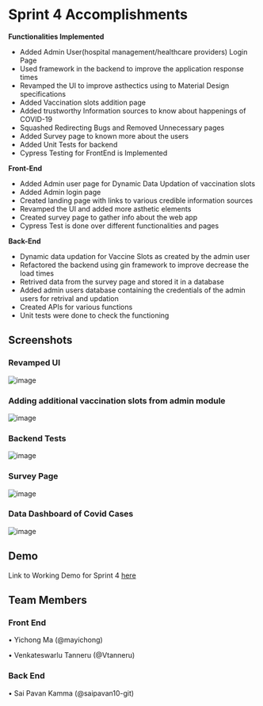# Sprint 4 Accomplishments 
**Functionalities Implemented**
* Added Admin User(hospital management/healthcare providers) Login Page
* Used framework in the backend to improve the application response times
* Revamped the UI to improve asthectics using to Material Design specifications
* Added Vaccination slots addition page
* Added trustworthy Information sources to know about happenings of COVID-19 
* Squashed Redirecting Bugs and Removed Unnecessary pages
* Added Survey page to known more about the users
* Added Unit Tests for backend
* Cypress Testing for FrontEnd is Implemented

**Front-End**
* Added Admin user page for Dynamic Data Updation of vaccination slots
* Added Admin login page
* Created landing page with links to various credible information sources
* Revamped the UI and added more asthetic elements 
* Created survey page to gather info about the web app 
* Cypress Test is done over different functionalities and pages

**Back-End**
* Dynamic data updation for Vaccine Slots as created by the admin user
* Refactored the backend using gin framework to improve decrease the load times
* Retrived data from the survey page and stored it in a database
* Added admin users database containing the credentials of the admin users for retrival and updation
* Created APIs for various functions
* Unit tests were done to check the functioning 

## **Screenshots**

### Revamped UI
![image](https://user-images.githubusercontent.com/32958525/164362963-401c110c-96da-4ab0-9603-20a534a17521.png)

### Adding additional vaccination slots from admin module
![image](https://user-images.githubusercontent.com/32958525/164363246-c757e0e8-f402-4388-be8f-27b1c48ff784.png)

### Backend Tests
![image](https://user-images.githubusercontent.com/32958525/164363105-dc63ecfb-5a87-4f4b-b121-339126954c37.png)

### Survey Page
![image](https://user-images.githubusercontent.com/32958525/164363433-9e2aaeba-6369-4cd5-a48c-3b77aca4b706.png)

### Data Dashboard of Covid Cases
![image](https://user-images.githubusercontent.com/32958525/164363488-30c1a325-361e-4e29-a78a-b53ed4f2db83.png)
## Demo

Link to Working Demo for Sprint 4 [here](https://github.com/saipavan10-git/COVID-19-Vaccination-Portal/blob/main/Sprint%204/Sprint%204.mp4)

## Team Members

### Front End
• Yichong Ma (@mayichong)

• Venkateswarlu Tanneru (@Vtanneru)

### Back End
• Sai Pavan Kamma (@saipavan10-git)
